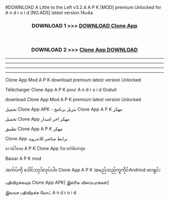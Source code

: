 #DOWNLOAD A Little to the Left v3.2.4 A P K [MOD] premium Unlocked for A n d r o i d [NO.ADS] latest version f4u4a 



<div align="center">

<h3>DOWNLOAD 1 >>> <a href="https://getmod1.web.app/?judule=Btd Battles">DOWNLOAD Clone App </a></h3><br>

<h3>DOWNLOAD 2 >>> <a href="https://getmod1.web.app/?judule=Btd Battles">Clone App  DOWNLOAD </a></h3>

</div>


----------------------------------------------------------

----------------------------------------------------------

----------------------------------------------------------

----------------------------------------------------------


Clone App  Mod A P K download premium latest version Unlocked

Télécharger Clone App  A P K pour A n d r o i d Gratuit

download Clone App  Mod A P K premium latest version Unlocked

تحميل Clone App  APK - تنزيل برنامج Clone App  A P K مهكر

تحميل Clone App  مهكر اخر اصدار

تطبيق Clone App  A P K مهكر

Clone App  برابط مباشر للاندرويد

ดาวน์โหลด A P K Clone App  รับเวอร์ชันล่าสุด

Baixar A P K mod

အက်ပ်ကို ဒေါင်းလုဒ်လုပ်ပါ။ Clone App  A P K အမည်သည်ကူကိုင်Andriod ဗားရှင်း

பதிவிறக்கவும் Clone App  APK[ இல்லை விளம்பரங்கள்] 
 
இலவச பதிவிறக்க மோட் A n d r o i d




